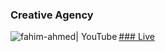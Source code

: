 
### Creative Agency
<img align="left" alt="fahim-ahmed| YouTube"  src="https://i.imgur.com/kcVk7eP.png" />

[### Live]( https://creative-agency-dhaka.web.app/)
